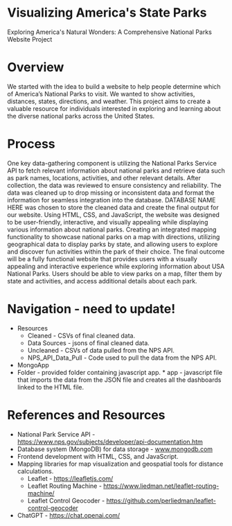 # Visualizing America's State Parks
Exploring America's Natural Wonders: A Comprehensive National Parks Website Project

# Overview
We started with the idea to build a website to help people determine which of America’s National Parks to visit. We wanted to show activities, distances, states, directions, and weather. This project aims to create a valuable resource for individuals interested in exploring and learning about the diverse national parks across the United States.


# Process
One key data-gathering component is utilizing the National Parks Service API to fetch relevant information about national parks and retrieve data such as park names, locations, activities, and other relevant details. After collection, the data was reviewed to ensure consistency and reliability. The data was cleaned up to drop missing or inconsistent data and format the information for seamless integration into the database. DATABASE NAME HERE was chosen to store the cleaned data and create the final output for our website. Using HTML, CSS, and JavaScript, the website was designed to be user-friendly, interactive, and visually appealing while displaying various information about national parks. Creating an integrated mapping functionality to showcase national parks on a map with directions, utilizing geographical data to display parks by state, and allowing users to explore and discover fun activities within the park of their choice. The final outcome will be a fully functional website that provides users with a visually appealing and interactive experience while exploring information about USA National Parks. Users should be able to view parks on a map, filter them by state and activities, and access additional details about each park.

# Navigation - need to update!
* Resources
    * Cleaned - CSVs of final cleaned data.
    * Data Sources - jsons of final cleaned data.
    * Uncleaned - CSVs of data pulled from the NPS API.
    * NPS_API_Data_Pull - Code used to pull the data from the NPS API.
* MongoApp
* Folder - provided folder containing javascript app.
        * app - javascript file that imports the data from the JSON file and creates all the dashboards linked to the HTML file.

# References and Resources
* National Park Service API - https://www.nps.gov/subjects/developer/api-documentation.htm
* Database system (MongoDB) for data storage - www.mongodb.com 
* Frontend development with HTML, CSS, and JavaScript.
* Mapping libraries for map visualization and geospatial tools for distance calculations.
     * Leaflet - https://leafletjs.com/ 
     * Leaflet Routing Machine - https://www.liedman.net/leaflet-routing-machine/
     * Leaflet Control Geocoder - https://github.com/perliedman/leaflet-control-geocoder 
* ChatGPT - https://chat.openai.com/
